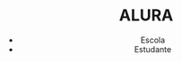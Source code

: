 

<!DOCTYPE html>
<html lang="en">
<head>
    <meta charset="UTF-8">
    <meta http-equiv="X-UA-Compatible" content="IE=edge">
    <meta name="viewport" content="width=device-width, initial-scale=1.0">
    <title>Document</title>
    <link rel="stylesheet" href="style.css">
</head>
<body>
    <header>
        <h1>ALURA</h1>
        <ul>
            <li>Escola</li>
            <li>Estudante</li>
        </ul>
    </header>

</body>
</html>
